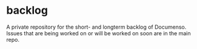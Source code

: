 # backlog
A private repository for the short- and longterm backlog of Documenso. Issues that are being worked on or will be worked on soon are in the main repo.
